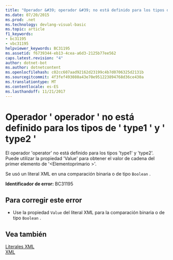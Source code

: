 ```yaml
---
title: "Operador &#39; operador &#39; no está definido para los tipos de &#39; type1 &#39; y &#39; type2 &#39;"
ms.date: 07/20/2015
ms.prod: .net
ms.technology: devlang-visual-basic
ms.topic: article
f1_keywords:
- bc31195
- vbc31195
helpviewer_keywords: BC31195
ms.assetid: f6739344-eb13-4cea-a6d3-2125b77ee562
caps.latest.revision: "4"
author: dotnet-bot
ms.author: dotnetcontent
ms.openlocfilehash: c02cc607aad92162d23199c4b7d0706325d2131b
ms.sourcegitcommit: 4f3fef493080a43e70e951223894768d36ce430a
ms.translationtype: MT
ms.contentlocale: es-ES
ms.lasthandoff: 11/21/2017
---
```

# <a name="operator-39operator39-is-not-defined-for-types-39type139-and-39type239"></a>Operador &#39; operador &#39; no está definido para los tipos de &#39; type1 &#39; y &#39; type2 &#39;
El operador 'operator' no está definido para los tipos 'type1' y 'type2'. Puede utilizar la propiedad 'Value' para obtener el valor de cadena del primer elemento de '\<Elementoprimario >'.  
  
 Se usó un literal XML en una comparación binaria o de tipo `Boolean` .  
  
 **Identificador de error:** BC31195  
  
## <a name="to-correct-this-error"></a>Para corregir este error  
  
-   Use la propiedad `Value` del literal XML para la comparación binaria o de tipo `Boolean` .  
  
## <a name="see-also"></a>Vea también  
 [Literales XML](../../visual-basic/language-reference/xml-literals/index.md)  
 [XML](../../visual-basic/programming-guide/language-features/xml/index.md)
